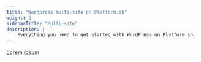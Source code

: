 ```yaml
---
title: "Wordpress multi-site on Platform.sh"
weight: 3
sidebarTitle: "Multi-site"
description: |
    Everything you need to get started with WordPress on Platform.sh. 
---
```


Lorem ipsum